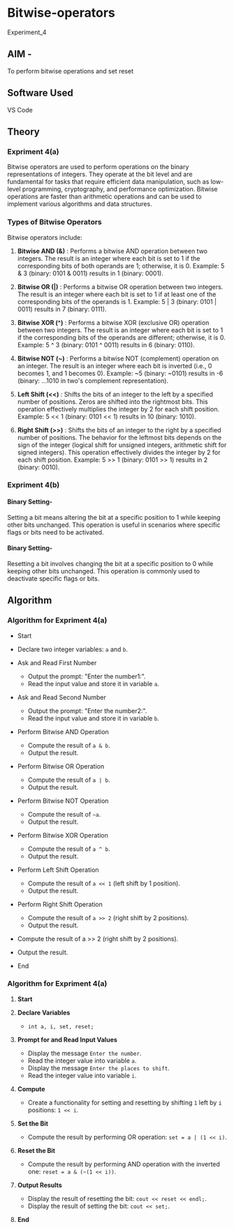 # Bitwise-operators

Experiment_4

## AIM - 
To perform bitwise operations and set reset

## Software Used
VS Code

## Theory
### Expriment 4(a)
Bitwise operators are used to perform operations on the binary representations of integers. They operate at the bit level and are fundamental for tasks that require efficient data manipulation, such as low-level programming, cryptography, and performance optimization. Bitwise operations are faster than arithmetic operations and can be used to implement various algorithms and data structures.

### Types of Bitwise Operators

Bitwise operators include:

1. **Bitwise AND (&)**
: Performs a bitwise AND operation between two integers. The result is an integer where each bit is set to 1 if the corresponding bits of both operands are 1; otherwise, it is 0.
Example:
5 & 3 (binary: 0101 & 0011) results in 1 (binary: 0001).

2. **Bitwise OR (|)**
: Performs a bitwise OR operation between two integers. The result is an integer where each bit is set to 1 if at least one of the corresponding bits of the operands is 1.
Example:
5 | 3 (binary: 0101 | 0011) results in 7 (binary: 0111).

3. **Bitwise XOR (^)**
: Performs a bitwise XOR (exclusive OR) operation between two integers. The result is an integer where each bit is set to 1 if the corresponding bits of the operands are different; otherwise, it is 0.
Example:
5 ^ 3 (binary: 0101 ^ 0011) results in 6 (binary: 0110).

4. **Bitwise NOT (~)**
: Performs a bitwise NOT (complement) operation on an integer. The result is an integer where each bit is inverted (i.e., 0 becomes 1, and 1 becomes 0).
Example:
~5 (binary: ~0101) results in -6 (binary: ...1010 in two's complement representation).

5. **Left Shift (<<)**
: Shifts the bits of an integer to the left by a specified number of positions. Zeros are shifted into the rightmost bits. This operation effectively multiplies the integer by 2 for each shift position.
Example:
5 << 1 (binary: 0101 << 1) results in 10 (binary: 1010).

6. **Right Shift (>>)**
: Shifts the bits of an integer to the right by a specified number of positions. The behavior for the leftmost bits depends on the sign of the integer (logical shift for unsigned integers, arithmetic shift for signed integers). This operation effectively divides the integer by 2 for each shift position.
Example:
5 >> 1 (binary: 0101 >> 1) results in 2 (binary: 0010).

### Expriment 4(b)
#### Binary Setting- 

Setting a bit means altering the bit at a specific position to 1 while keeping other bits unchanged. This operation is useful in scenarios where specific flags or bits need to be activated.

#### Binary Setting-

Resetting a bit involves changing the bit at a specific position to 0 while keeping other bits unchanged. This operation is commonly used to deactivate specific flags or bits.

## Algorithm 
### Algorithm for Expriment 4(a)
* Start  
* Declare two integer variables: `a` and `b`.

* Ask and Read First Number  

  * Output the prompt: "Enter the number1:".  
  * Read the input value and store it in variable `a`.

* Ask and Read Second Number  

  * Output the prompt: "Enter the number2:".  
  * Read the input value and store it in variable `b`.

* Perform Bitwise AND Operation  

  * Compute the result of `a & b`.  
  * Output the result.

* Perform Bitwise OR Operation  

  * Compute the result of `a | b`.  
  * Output the result.

* Perform Bitwise NOT Operation  

  * Compute the result of `~a`.  
  * Output the result.

* Perform Bitwise XOR Operation  

  * Compute the result of `a ^ b`.  
  * Output the result.

* Perform Left Shift Operation  

  * Compute the result of `a << 1` (left shift by 1 position).  
  * Output the result.

* Perform Right Shift Operation  

  * Compute the result of `a >> 2` (right shift by 2 positions).  
  * Output the result.



* Compute the result of a >> 2 (right shift by 2 positions).
* Output the result.
* End

### Algorithm for Expriment 4(a)


1. **Start**

2. **Declare Variables**
   - `int a, i, set, reset;`

3. **Prompt for and Read Input Values**
   - Display the message `Enter the number`.
   - Read the integer value into variable `a`.
   - Display the message `Enter the places to shift`.
   - Read the integer value into variable `i`.

4. **Compute**
   - Create a functionality for setting and resetting by shifting `1` left by `i` positions: `1 << i`.

5. **Set the Bit**
   - Compute the result by performing OR operation: `set = a | (1 << i)`.

6. **Reset the Bit**
   - Compute the result by performing AND operation with the inverted one: `reset = a & (~(1 << i))`.

7. **Output Results**
   - Display the result of resetting the bit: `cout << reset << endl;`.
   - Display the result of setting the bit: `cout << set;`.

8. **End**
